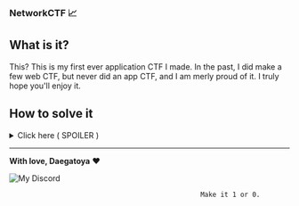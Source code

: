 ### NetworkCTF 📈

## What is it?

This? This is my first ever application CTF I made. In the past, I did make a few web CTF, but never did an app CTF, and I am merly proud of it. I truly hope you'll enjoy it.

## How to solve it

<details>
<summary>Click here ( SPOILER )</summary>
  
 **Step 1 :** Start by opening the program and write "?" to get the list of the commands
 
<img src="https://i.gyazo.com/fa066b04366744079f1a3ff403062d09.png" width="350" height="100">
 
 --
 
<img src="https://i.gyazo.com/75fbb876e232eb88f173133a0598c362.png" width="150" height="250">

**Step 2 :** Check the admin IPs

<img src="https://i.gyazo.com/300edbc15f38c24500ab0c5ef09a9c8e.png" width="350" height="100">

**Step 3 :** Go in the network pannel and change both local IPs to match the admin IPs

<img src="https://i.gyazo.com/5e3958224368afc3c75ad0c6a31ff888.png" width="350" height="150">

--

<img src="https://i.gyazo.com/3310288e75a6178aa98120c5039f70c7.png" width="175" height="250">

--

<img src="https://i.gyazo.com/58a75e09238b343b24b8c3ca606a50ca.png" width="175" height="250">

**Step 4 :** Restart the program and claim your flag

<img src="https://i.gyazo.com/43493bbacbd09d1fc241de2045fc6dd3.png" width="350" height="150">

--

<img src="https://i.gyazo.com/559b95d430a576703d351f102028e7af.png" width="350" height="150">

</details> 

---

**With love, Daegatoya** ❤️
         
<p align="center">

![My Discord](https://discord-readme-badge.vercel.app/api?id=852663698803130389)
</p>

                                                    Make it 1 or 0.


